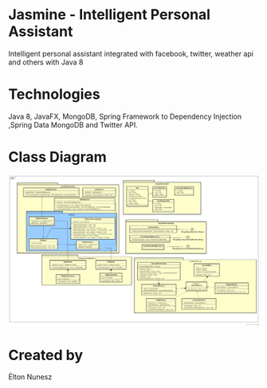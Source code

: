 # Jasmine - Intelligent Personal Assistant
Intelligent personal assistant integrated with facebook, twitter, weather api and others with Java 8

# Technologies
Java 8, JavaFX, MongoDB, Spring Framework to Dependency Injection ,Spring Data MongoDB and Twitter API.

# Class Diagram
![alt tag](https://github.com/eltonnuness/jasmine-ipa/blob/master/models/JasmineClassDiagram.jpg)

# Created by 
Élton Nunesz
